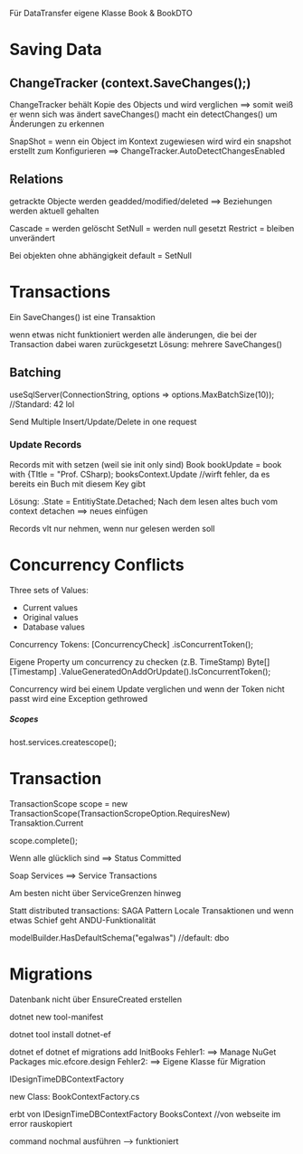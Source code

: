 Für DataTransfer eigene Klasse
Book & BookDTO


# Saving Data

## ChangeTracker (context.SaveChanges();)

ChangeTracker behält Kopie des Objects und wird verglichen ==> somit weiß er wenn sich was ändert
saveChanges() macht ein detectChanges() um Änderungen zu erkennen

SnapShot = wenn ein Object im Kontext zugewiesen wird wird ein snapshot erstellt
zum Konfigurieren ==> ChangeTracker.AutoDetectChangesEnabled

## Relations
getrackte Objecte werden geadded/modified/deleted
==> Beziehungen werden aktuell gehalten

Cascade = werden gelöscht
SetNull = werden null gesetzt
Restrict = bleiben unverändert

Bei objekten ohne abhängigkeit default = SetNull

# Transactions
Ein SaveChanges() ist eine Transaktion

wenn etwas nicht funktioniert werden alle änderungen, die bei der Transaction dabei waren zurückgesetzt
Lösung: mehrere SaveChanges()

## Batching
useSqlServer(ConnectionString, options => options.MaxBatchSize(10)); //Standard: 42 lol

Send Multiple Insert/Update/Delete in one request

### Update Records
Records mit with setzen (weil sie init only sind)
Book bookUpdate = book with {TItle = "Prof. CSharp);
booksContext.Update //wirft fehler, da es bereits ein Buch mit diesem Key gibt

Lösung:
.State = EntitiyState.Detached;
Nach dem lesen altes buch vom context detachen ==> neues einfügen

Records vlt nur nehmen, wenn nur gelesen werden soll



# Concurrency Conflicts

Three sets of Values:
* Current values
* Original values
* Database values

Concurrency Tokens:
[ConcurrencyCheck]
.isConcurrentToken();

Eigene Property um concurrency zu checken (z.B. TimeStamp)
Byte[]
[Timestamp]
.ValueGeneratedOnAddOrUpdate().IsConcurrentToken();


Concurrency wird bei einem Update verglichen und wenn der Token nicht passt wird eine Exception gethrowed


##### Scopes
host.services.createscope();


# Transaction
TransactionScope scope = new TransactionScope(TransactionScropeOption.RequiresNew)
Transaktion.Current

scope.complete();

Wenn alle glücklich sind ==> Status Committed


Soap Services ==> Service Transactions

Am besten nicht über ServiceGrenzen hinweg

Statt distributed transactions: SAGA Pattern
Locale Transaktionen und wenn etwas Schief geht ANDU-Funktionalität

modelBuilder.HasDefaultSchema("egalwas") //default: dbo


# Migrations
Datenbank nicht über EnsureCreated erstellen


dotnet new tool-manifest

dotnet tool install dotnet-ef

dotnet ef 
dotnet ef migrations add InitBooks
Fehler1: ==> Manage NuGet Packages mic.efcore.design
Fehler2: ==> Eigene Klasse für Migration

IDesignTimeDBContextFactory

new Class: BookContextFactory.cs

erbt von IDesignTimeDBContextFactory BooksContext
//von webseite im error rauskopiert

command nochmal ausführen --> funktioniert
